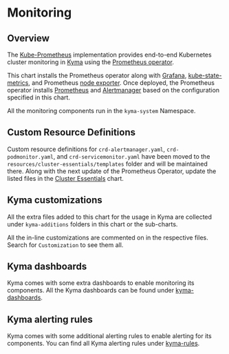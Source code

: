 # Monitoring

## Overview

The [Kube-Prometheus](https://github.com/coreos/kube-prometheus) implementation provides end-to-end Kubernetes cluster monitoring in [Kyma](https://github.com/kyma-project/kyma) using the [Prometheus operator](https://github.com/coreos/prometheus-operator).

This chart installs the Prometheus operator along with [Grafana](https://grafana.com/), [kube-state-metrics](https://github.com/kubernetes/kube-state-metrics), and Prometheus [node exporter](https://github.com/prometheus/node_exporter). Once deployed, the Prometheus operator installs [Prometheus](https://prometheus.io/) and [Alertmanager](https://github.com/prometheus/alertmanager) based on the configuration specified in this chart.

All the monitoring components run in the `kyma-system` Namespace.

## Custom Resource Definitions

Custom resource definitions for `crd-alertmanager.yaml`, `crd-podmonitor.yaml`, and `crd-servicemonitor.yaml` have been moved to the `resources/cluster-essentials/templates` folder and will be maintained there. Along with the next update of the Prometheus Operator, update the listed files in the [Cluster Essentials](https://github.com/kyma-project/kyma/tree/master/resources/cluster-essentials) chart.

## Kyma customizations

All the extra files added to this chart for the usage in Kyma are collected under `kyma-additions` folders in this chart or the sub-charts.

All the in-line customizations are commented on in the respective files. Search for `Customization` to see them all.

## Kyma dashboards

Kyma comes with some extra dashboards to enable monitoring its components. All the Kyma dashboards can be found under [kyma-dashboards](templates/grafana/kyma-dashboards).

## Kyma alerting rules

Kyma comes with some additional alerting rules to enable alerting for its components. You can find all Kyma alerting rules under [kyma-rules](templates/prometheus/kyma-rules).